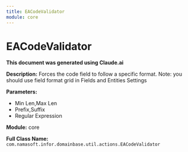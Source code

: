 ```yaml
---
title: EACodeValidator
module: core
---
```



<div class='entity-flows'>

# EACodeValidator

**This document was generated using Claude.ai**

**Description:** Forces the code field to follow a specific format.
Note: you should use field format grid in Fields and Entities Settings

**Parameters:**
- Min Len,Max Len
- Prefix,Suffix
- Regular Expression

**Module:** core

**Full Class Name:** `com.namasoft.infor.domainbase.util.actions.EACodeValidator`


</div>

